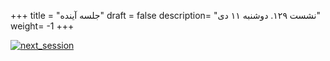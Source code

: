 +++
title = "جلسه آینده"
draft = false
description= "نشست ۱۲۹. دوشنبه ۱۱ دی"
weight= -1
+++

[![next_session](../../img/next_session.jpg)](../../img/next_session.jpg)
